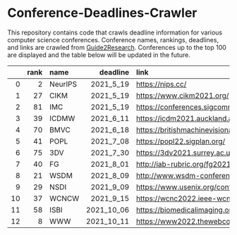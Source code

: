 # Conference-Deadlines-Crawler

This repository contains code that crawls deadline information for various computer science conferences. 
Conference names, rankings, deadlines, and links are crawled from [Guide2Research](https://www.guide2research.com/topconf/).
Conferences up to the top 100 are displayed and the table below will be updated in the future.

|    |   rank | name    |   deadline | link                                                   |
|---:|-------:|:--------|-----------:|:-------------------------------------------------------|
|  0 |      2 | NeurIPS |  2021_5_19 | https://nips.cc/                                       |
|  1 |     27 | CIKM    |  2021_5_19 | https://www.cikm2021.org/                              |
|  2 |     81 | IMC     |  2021_5_19 | https://conferences.sigcomm.org/imc/2021/              |
|  3 |     39 | ICDMW   |  2021_6_11 | https://icdm2021.auckland.ac.nz/                       |
|  4 |     70 | BMVC    |  2021_6_18 | https://britishmachinevisionassociation.github.io/bmvc |
|  5 |     41 | POPL    |  2021_7_08 | https://popl22.sigplan.org/                            |
|  6 |     75 | 3DV     |  2021_7_30 | https://3dv2021.surrey.ac.uk/                          |
|  7 |     40 | FG      |  2021_8_01 | http://iab-rubric.org/fg2021/                          |
|  8 |     21 | WSDM    |  2021_8_09 | http://www.wsdm-conference.org/2022/                   |
|  9 |     29 | NSDI    |  2021_9_09 | https://www.usenix.org/conference/nsdi22               |
| 10 |     37 | WCNCW   |  2021_9_15 | https://wcnc2022.ieee-wcnc.org/                        |
| 11 |     58 | ISBI    | 2021_10_06 | https://biomedicalimaging.org/2022/                    |
| 12 |      8 | WWW     | 2021_10_11 | https://www2022.thewebconf.org/                        |

